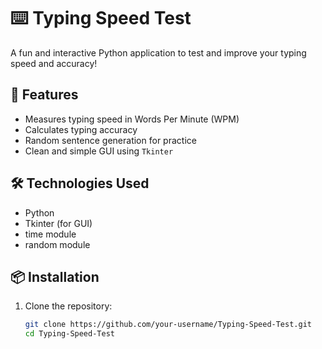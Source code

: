 # ⌨️ Typing Speed Test

A fun and interactive Python application to test and improve your typing speed and accuracy!

## 🚀 Features
- Measures typing speed in Words Per Minute (WPM)
- Calculates typing accuracy
- Random sentence generation for practice
- Clean and simple GUI using `Tkinter`

## 🛠️ Technologies Used
- Python
- Tkinter (for GUI)
- time module
- random module

## 📦 Installation
1. Clone the repository:
   ```bash
   git clone https://github.com/your-username/Typing-Speed-Test.git
   cd Typing-Speed-Test
